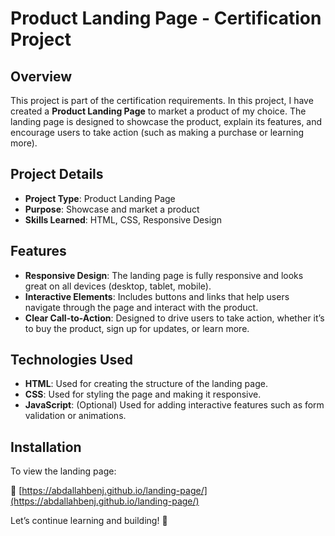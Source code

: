 # Product Landing Page - Certification Project

## Overview
This project is part of the certification requirements. In this project, I have created a **Product Landing Page** to market a product of my choice. The landing page is designed to showcase the product, explain its features, and encourage users to take action (such as making a purchase or learning more).

## Project Details
- **Project Type**: Product Landing Page  
- **Purpose**: Showcase and market a product  
- **Skills Learned**: HTML, CSS, Responsive Design  

## Features
- **Responsive Design**: The landing page is fully responsive and looks great on all devices (desktop, tablet, mobile).  
- **Interactive Elements**: Includes buttons and links that help users navigate through the page and interact with the product.  
- **Clear Call-to-Action**: Designed to drive users to take action, whether it’s to buy the product, sign up for updates, or learn more.

## Technologies Used
- **HTML**: Used for creating the structure of the landing page.  
- **CSS**: Used for styling the page and making it responsive.  
- **JavaScript**: (Optional) Used for adding interactive features such as form validation or animations.

## Installation
To view the landing page:

🔗 [https://abdallahbenj.github.io/landing-page/](https://abdallahbenj.github.io/landing-page/)


Let’s continue learning and building! 🚀 
